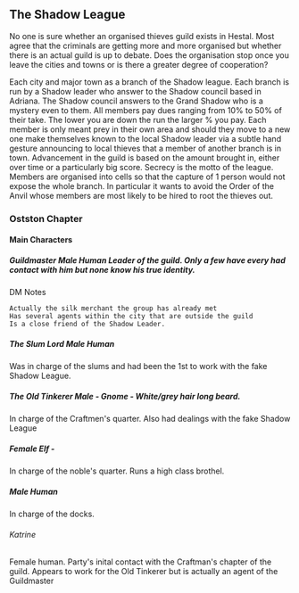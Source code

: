 ## The Shadow League

No one is sure whether an organised thieves guild exists in Hestal. Most agree that the criminals are getting more and more organised but whether there is an actual guild is up to debate. Does the organisation stop once you leave the cities and towns or is there a greater degree of cooperation? 
 
Each city and major town as a branch of the Shadow league. Each branch is run by a Shadow leader who answer to the Shadow council based in Adriana. The Shadow council answers to the Grand Shadow who is a mystery  even to them. All members pay dues ranging from 10% to 50% of their take. The lower you are down the run the larger % you pay. Each member is only meant prey in their own area and should they move to a new one make themselves known to the local Shadow leader via a subtle hand gesture announcing to local thieves that a member of another branch is in town. Advancement in the guild is based on the amount brought in, either over time or a particularly big score. Secrecy is the motto of the league. Members are organised into cells so that the capture of 1 person would not expose the whole branch. In particular it wants to avoid the Order of the Anvil whose members are most likely to be hired to root the thieves out.

### Ostston Chapter
#### Main Characters 
##### Guildmaster Male Human Leader of the guild. Only a few have every had contact with him but none know his true identity.

DM Notes

    Actually the silk merchant the group has already met
    Has several agents within the city that are outside the guild
    Is a close friend of the Shadow Leader.

##### The Slum Lord Male Human

Was in charge of the slums and had been the 1st to work with the fake Shadow League.

##### The Old Tinkerer Male - Gnome - White/grey hair long beard.

In charge of the Craftmen's quarter. Also had dealings with the fake Shadow League

##### Female Elf - 

In charge of the noble's quarter. Runs a high class brothel.

##### Male Human

In charge of the docks.

###### Katrine

Female human. Party's inital contact with the Craftman's chapter of the guild. Appears to work for the Old Tinkerer but is actually an agent of the Guildmaster
